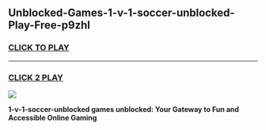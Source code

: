 
## Unblocked-Games-1-v-1-soccer-unblocked-Play-Free-p9zhl
<h3>
<a href="https://premium76.site?title=1-v-1-soccer-unblocked&ref=12A">CLICK TO PLAY</a></h3>
<hr>

<h3>
<a href="https://premium76.site?title=1-v-1-soccer-unblocked&ref=12A">CLICK 2 PLAY</a>
  
</h3>

<a href="https://premium76.site?title=1-v-1-soccer-unblocked&ref=12A"><img src="https://clearcache.store/games.png"></a>


**1-v-1-soccer-unblocked games unblocked: Your Gateway to Fun and Accessible Online Gaming**
